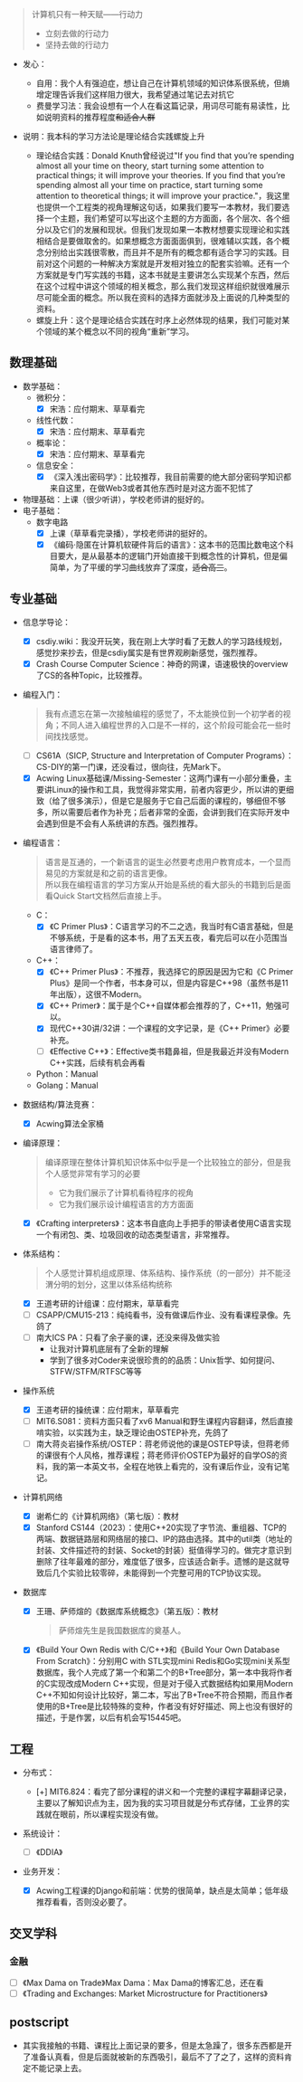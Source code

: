 >计算机只有一种天赋——行动力
>+ 立刻去做的行动力
>+ 坚持去做的行动力

+ 发心：
	+ 自用：我个人有强迫症，想让自己在计算机领域的知识体系很系统，但熵增定理告诉我们这样阻力很大，我希望通过笔记去对抗它
	+ 费曼学习法：我会设想有一个人在看这篇记录，用词尽可能有易读性，比如说明资料的推荐程度~~和适合人群~~

+ 说明：我本科的学习方法论是理论结合实践螺旋上升
	+ 理论结合实践：Donald Knuth曾经说过"If you find that you’re spending almost all your time on theory, start turning some attention to practical things; it will improve your theories. If you find that you’re spending almost all your time on practice, start turning some attention to theoretical things; it will improve your practice."，我这里也提供一个工程类的视角理解这句话，如果我们要写一本教材，我们要选择一个主题，我们希望可以写出这个主题的方方面面，各个层次、各个细分以及它们的发展和现状。但我们发现如果一本教材想要实现理论和实践相结合是要做取舍的。如果想概念方面面面俱到，很难辅以实践，各个概念分别给出实践很零散，而且并不是所有的概念都有适合学习的实践。目前对这个问题的一种解决方案就是开发相对独立的配套实验嘛。还有一个方案就是专门写实践的书籍，这本书就是主要讲怎么实现某个东西，然后在这个过程中讲这个领域的相关概念，那么我们发现这样组织就很难展示尽可能全面的概念。所以我在资料的选择方面就涉及上面说的几种类型的资料。
	+ 螺旋上升：这个是理论结合实践在时序上必然体现的结果，我们可能对某个领域的某个概念以不同的视角“重新”学习。

## 数理基础

+ 数学基础：
	+ 微积分：
		+ [x] 宋浩：应付期末、草草看完
	+ 线性代数：
		+ [x] 宋浩：应付期末、草草看完
	+ 概率论：
		+ [x] 宋浩：应付期末、草草看完
	+ 信息安全：
		+ [x] 《深入浅出密码学》：比较推荐，我目前需要的绝大部分密码学知识都来自这里，在做Web3或者其他东西时是对这方面不犯怵了

+ 物理基础：上课（很少听讲），学校老师讲的挺好的。
+ 电子基础：
	+ 数字电路
		+ [x] 上课（草草看完录播），学校老师讲的挺好的。
		+ [x] 《编码·隐匿在计算机软硬件背后的语言》：这本书的范围比数电这个科目要大，是从最基本的逻辑门开始直接干到概念性的计算机，但是偏简单，为了平缓的学习曲线放弃了深度，~~适合高三~~。

## 专业基础

+ 信息学导论：
	+ [x] csdiy.wiki：我没开玩笑，我在刚上大学时看了无数人的学习路线规划，感觉抄来抄去，但是csdiy属实是有世界观刷新感觉，强烈推荐。
	+ [x] Crash Course Computer Science：神奇的网课，语速极快的overview了CS的各种Topic，比较推荐。

+ 编程入门：
	>我有点遗忘在第一次接触编程的感觉了，不太能换位到一个初学者的视角；不同人进入编程世界的入口是不一样的，这个阶段可能会花一些时间找找感觉。

	+ [ ] CS61A（SICP, Structure and Interpretation of Computer Programs）：CS-DIY的第一门课，还没看过，很向往，先Mark下。
	+ [x] Acwing Linux基础课/Missing-Semester：这两门课有一小部分重叠，主要讲Linux的操作和工具，我觉得非常实用，前者内容更少，所以讲的更细致（给了很多演示），但是它是服务于它自己后面的课程的，够细但不够多，所以需要后者作为补充；后者非常的全面，会讲到我们在实际开发中会遇到但是不会有人系统讲的东西。强烈推荐。
 
+ 编程语言：
	>语言是互通的，一个新语言的诞生必然要考虑用户教育成本，一个显而易见的方案就是和之前的语言更像。  
	>所以我在编程语言的学习方案从开始是系统的看大部头的书籍到后是面看Quick Start文档然后直接上手。

	+ C：
		+ [x] 《C Primer Plus》：C语言学习的不二之选，我当时有C语言基础，但是不够系统，于是看的这本书，用了五天五夜，看完后可以在小范围当语言律师了。

	+ C++：
		+ [x] 《C++ Primer Plus》：不推荐，我选择它的原因是因为它和《C Primer Plus》是同一个作者，书本身可以，但是内容是C++98（虽然书是11年出版），这很不Modern。
		+ [x] 《C++ Primer》：属于是个C++自媒体都会推荐的了，C++11，勉强可以。
		+ [x] 现代C++30讲/32讲：一个课程的文字记录，是《C++ Primer》必要补充。
		+ [ ] 《Effective C++》：Effective类书籍鼻祖，但是我最近并没有Modern C++实践，后续有机会再看

	+ Python：Manual
	+ Golang：Manual

+ 数据结构/算法竞赛：
	+ [x] Acwing算法全家桶

+ 编译原理：
	>编译原理在整体计算机知识体系中似乎是一个比较独立的部分，但是我个人感觉非常有学习的必要
	>+ 它为我们展示了计算机看待程序的视角
	>+ 它为我们展示设计编程语言的方方面面

	+ [x] 《Crafting interpreters》：这本书自底向上手把手的带读者使用C语言实现一个有闭包、类、垃圾回收的动态类型语言，非常推荐。

+ 体系结构：
	>个人感觉计算机组成原理、体系结构、操作系统（的一部分）并不能泾渭分明的划分，这里以体系结构统称

	+ [x] 王道考研的计组课：应付期末，草草看完
	+ [ ] CSAPP/CMU15-213：纯纯看书，没有做课后作业、没有看课程录像。先鸽了
	+ [ ] 南大ICS PA：只看了余子豪的课，还没来得及做实验
		+ 让我对计算机底层有了全新的理解
		+ 学到了很多对Coder来说很珍贵的的品质：Unix哲学、如何提问、STFW/STFM/RTFSC等等

+ 操作系统
	+ [x] 王道考研的操统课：应付期末，草草看完
	+ [ ] MIT6.S081：资料方面只看了xv6 Manual和野生课程内容翻译，然后直接啃实验，以实践为主，缺乏理论由OSTEP补充，先鸽了
	+ [ ] 南大蒋炎岩操作系统/OSTEP：蒋老师说他的课是OSTEP导读，但蒋老师的课很有个人风格，推荐课程；蒋老师评价OSTEP为最好的自学OS的资料，我的第一本英文书，全程在地铁上看完的，没有课后作业，没有记笔记。

+ 计算机网络
	+ [x] 谢希仁的《计算机网络》（第七版）：教材
	+ [x] Stanford CS144（2023）：使用C++20实现了字节流、重组器、TCP的两端、数据链路层和网络层的接口、IP的路由选择。其中的util类（地址的封装、文件描述符的封装、Socket的封装）挺值得学习的。做完才意识到删除了往年最难的部分，难度低了很多，应该适合新手。遗憾的是这就导致后几个实验比较零碎，未能得到一个完整可用的TCP协议实现。

+ 数据库
	+ [x] 王珊、萨师煊的《数据库系统概念》（第五版）：教材
		>萨师煊先生是我国数据库的奠基人。
	+ [x] 《Build Your Own Redis with C/C++》和《Build Your Own Database From Scratch》：分别用C with STL实现mini Redis和Go实现mini关系型数据库，我个人完成了第一个和第二个的B+Tree部分，第一本中我将作者的C实现改成Modern C++实现，但是对于侵入式数据结构如果用Modern C++不知如何设计比较好，第二本，写出了B+Tree不符合预期，而且作者使用的B+Tree是比较特殊的变种，作者没有好好描述、网上也没有很好的描述，于是作罢，以后有机会写15445吧。

## 工程

+ 分布式：
	+ [+] MIT6.824：看完了部分课程的讲义和一个完整的课程字幕翻译记录，主要以了解知识点为主，因为我的实习项目就是分布式存储，工业界的实践就在眼前，所以课程实现没有做。

+ 系统设计：
	+ [ ] 《DDIA》

+ 业务开发：
	+ [x] Acwing工程课的Django和前端：优势的很简单，缺点是太简单；低年级推荐看看，否则没必要了。

## 交叉学科

### 金融

+ [ ] 《Max Dama on Trade》Max Dama：Max Dama的博客汇总，还在看
+ [ ] 《Trading and Exchanges: Market Microstructure for Practitioners》

## postscript

+ 其实我接触的书籍、课程比上面记录的要多，但是太急躁了，很多东西都是开了准备认真看，但是后面就被新的东西吸引，最后不了了之了，这样的资料肯定不能记录上去。

